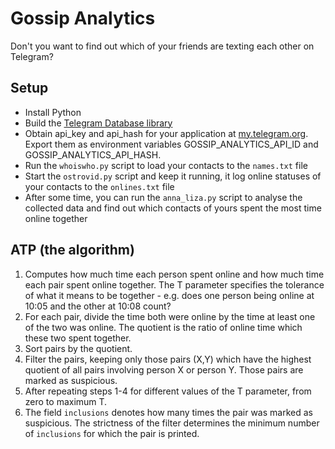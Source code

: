 # Gossip Analytics
Don't you want to find out which of your friends are texting each other on Telegram?

## Setup
* Install Python
* Build the [Telegram Database library](https://tdlib.github.io/td/build.html?language=Python)
* Obtain api_key and api_hash for your application at [my.telegram.org](https://my.telegram.org/apps). Export them as environment variables GOSSIP_ANALYTICS_API_ID and GOSSIP_ANALYTICS_API_HASH.
* Run the `whoiswho.py` script to load your contacts to the `names.txt` file
* Start the `ostrovid.py` script and keep it running, it log online statuses of your contacts to the `onlines.txt` file
* After some time, you can run the `anna_liza.py` script to analyse the collected data and find out which contacts of yours spent the most time online together

## ATP (the algorithm)
1. Computes how much time each person spent online and how much time each pair spent online together. The T parameter specifies the tolerance of what it means to be together - e.g. does one person being online at 10:05 and the other at 10:08 count?
2. For each pair, divide the time both were online by the time at least one of the two was online. The quotient is the ratio of online time which these two spent together.
3. Sort pairs by the quotient.
4. Filter the pairs, keeping only those pairs (X,Y) which have the highest quotient of all pairs involving person X or person Y. Those pairs are marked as suspicious.
5. After repeating steps 1-4 for different values of the T parameter, from zero to maximum T.
6. The field `inclusions` denotes how many times the pair was marked as suspicious. The strictness of the filter determines the minimum number of `inclusions` for which the pair is printed.
